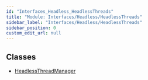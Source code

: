 ```yaml
---
id: "Interfaces_Headless_HeadlessThreads"
title: "Module: Interfaces/Headless/HeadlessThreads"
sidebar_label: "Interfaces/Headless/HeadlessThreads"
sidebar_position: 0
custom_edit_url: null
---
```


## Classes

- [HeadlessThreadManager](../classes/Interfaces_Headless_HeadlessThreads.HeadlessThreadManager.md)
